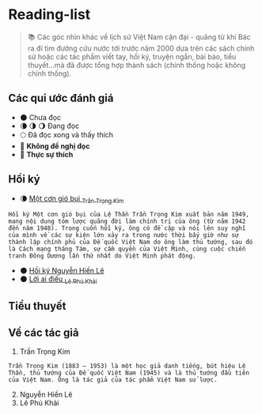 # Reading-list

> :books: Các góc nhìn khác về lịch sử Việt Nam cận đại - quãng từ khi Bác ra đi tìm đường cứu nước tới trước năm 2000 dựa trên các sách chính sử hoặc các tác phẩm viết tay, hồi ký, truyện ngắn, bài báo, tiểu thuyết...mà đã được tổng hợp thành sách (chính thống hoặc không chính thống).

## Các qui ước đánh giá

- 🌑 Chưa đọc
- 🌘 🌗 🌖 Đang đọc
- 🌕 Đã đọc xong và thấy thích
- 🌝 **Không đề nghị đọc**
- 🌟 **Thực sự thích**

## Hồi ký 
- 🌘 [Một cơn gió bụi <sub>Trần Trọng Kim</sub>](#)
```
Hồi ký Một cơn gió bụi của Lệ Thần Trần Trọng Kim xuất bản năm 1949, mang nội dung tóm lược quãng đời làm chính trị của ông (từ năm 1942 đến năm 1948). Trong cuốn hồi ký, ông có đề cập và nói lên suy nghĩ của mình về các sự kiện lớn xảy ra trong nước thời bấy giờ như sự thành lập chính phủ của Đế quốc Việt Nam do ông làm thủ tướng, sau đó là Cách mạng tháng Tám, sự cầm quyền của Việt Minh, cùng cuộc chiến tranh Đông Dương lần thứ nhất do Việt Minh phát động.
```

- 🌑 [Hồi ký Nguyễn Hiến Lê](#)
- 🌑 [Lời ai điếu <sub>Lê Phú Khải</sub>](link)

## Tiểu thuyết


## Về các tác giả
1. Trần Trọng Kim
```
Trần Trọng Kim (1883 – 1953) là một học giả danh tiếng, bút hiệu Lệ Thần, thủ tướng của Đế quốc Việt Nam (1945) và là thủ tướng đầu tiên của Việt Nam. Ông là tác giả của tác phẩm Việt Nam sử lược.
```

2. Nguyễn Hiến Lê
3. Lê Phú Khải